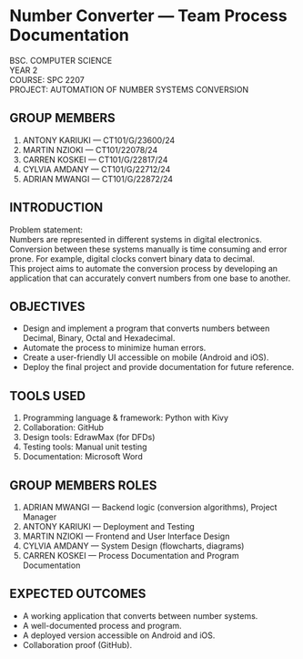 # Number Converter — Team Process Documentation

BSC. COMPUTER SCIENCE  
YEAR 2  
COURSE: SPC 2207  
PROJECT: AUTOMATION OF NUMBER SYSTEMS CONVERSION

## GROUP MEMBERS
1. ANTONY KARIUKI — CT101/G/23600/24  
2. MARTIN NZIOKI — CT101/22078/24  
3. CARREN KOSKEI — CT101/G/22817/24  
4. CYLVIA AMDANY — CT101/G/22712/24  
5. ADRIAN MWANGI — CT101/G/22872/24

## INTRODUCTION
Problem statement:  
Numbers are represented in different systems in digital electronics. Conversion between these systems manually is time consuming and error prone. For example, digital clocks convert binary data to decimal.  
This project aims to automate the conversion process by developing an application that can accurately convert numbers from one base to another.

## OBJECTIVES
- Design and implement a program that converts numbers between Decimal, Binary, Octal and Hexadecimal.  
- Automate the process to minimize human errors.  
- Create a user-friendly UI accessible on mobile (Android and iOS).  
- Deploy the final project and provide documentation for future reference.

## TOOLS USED
1. Programming language & framework: Python with Kivy  
2. Collaboration: GitHub  
3. Design tools: EdrawMax (for DFDs)  
4. Testing tools: Manual unit testing  
5. Documentation: Microsoft Word

## GROUP MEMBERS ROLES
1. ADRIAN MWANGI — Backend logic (conversion algorithms), Project Manager  
2. ANTONY KARIUKI — Deployment and Testing  
3. MARTIN NZIOKI — Frontend and User Interface Design  
4. CYLVIA AMDANY — System Design (flowcharts, diagrams)  
5. CARREN KOSKEI — Process Documentation and Program Documentation

## EXPECTED OUTCOMES
- A working application that converts between number systems.  
- A well-documented process and program.  
- A deployed version accessible on Android and iOS.  
- Collaboration proof (GitHub).






